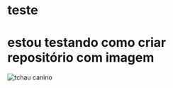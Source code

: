 # teste
# estou testando como criar repositório com imagem
![tchau canino](https://img.freepik.com/fotos-gratis/adoravel-cachorro-basenji-marrom-e-branco-sorrindo-e-dando-mais-uns-cinco-isolado-no-branco_346278-1657.jpg?t=st=1724805966~exp=1724809566~hmac=9cbbdff22ff338fdc97c9a814a5594296b8d7e060811248a728cbe9a0b2dfef5&w=1060)
